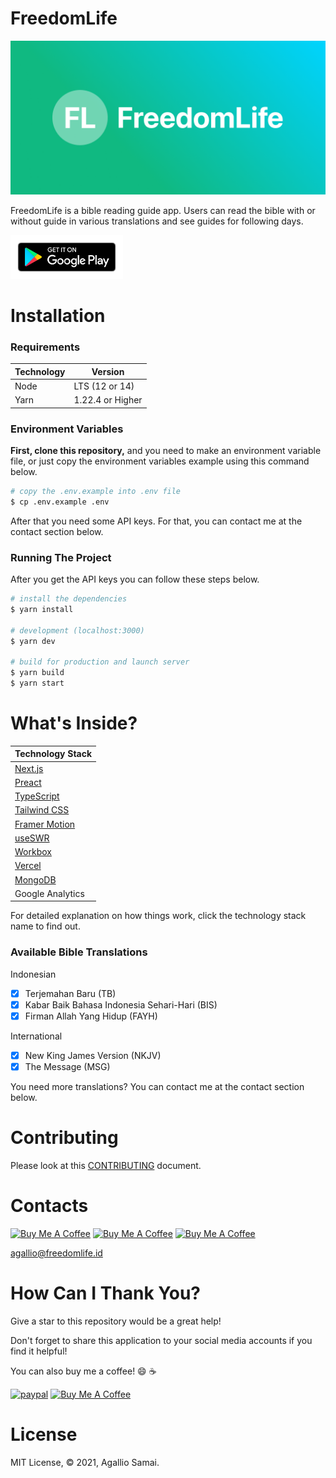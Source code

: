 # FreedomLife

[![FreedomLife-Logo](/public/images/og-freedomlife.png)](https://freedomlife.id)

FreedomLife is a bible reading guide app. Users can read the bible with or without guide in various translations and see guides for following days.

<a href="https://play.google.com/store/apps/details?id=id.freedomlife.app" target="_blank"><img src="/public/images/google-play.svg" alt="Google Play Button" width="180"></a>

# Installation

### Requirements

| Technology | Version          |
| ---------- | ---------------- |
| Node       | LTS (12 or 14)   |
| Yarn       | 1.22.4 or Higher |

### Environment Variables

**First, clone this repository,** and you need to make an environment variable file, or just copy the environment variables example using this command below.

```bash
# copy the .env.example into .env file
$ cp .env.example .env
```

After that you need some API keys. For that, you can contact me at the contact section below.

### Running The Project

After you get the API keys you can follow these steps below.

```bash
# install the dependencies
$ yarn install

# development (localhost:3000)
$ yarn dev

# build for production and launch server
$ yarn build
$ yarn start
```

# What's Inside?

| Technology Stack                                           |
| ---------------------------------------------------------- |
| [Next.js](https://nextjs.org/)                             |
| [Preact](https://preactjs.com/)                            |
| [TypeScript](https://www.typescriptlang.org/)              |
| [Tailwind CSS](https://tailwindcss.com/)                   |
| [Framer Motion](https://www.framer.com/motion/)            |
| [useSWR](https://swr.vercel.app/)                          |
| [Workbox](https://developers.google.com/web/tools/workbox) |
| [Vercel](https://vercel.com/)                              |
| [MongoDB](https://www.mongodb.com/)                        |
| Google Analytics                                           |

For detailed explanation on how things work, click the technology stack name to find out.

### Available Bible Translations

Indonesian

- [x] Terjemahan Baru (TB)
- [x] Kabar Baik Bahasa Indonesia Sehari-Hari (BIS)
- [x] Firman Allah Yang Hidup (FAYH)

International

- [x] New King James Version (NKJV)
- [x] The Message (MSG)

You need more translations? You can contact me at the contact section below.

# Contributing

Please look at this [CONTRIBUTING](CONTRIBUTING.md) document.

# Contacts

<a href="https://telegram.me/agallio" target="_blank"><img src="https://upload.wikimedia.org/wikipedia/commons/thumb/8/82/Telegram_logo.svg/600px-Telegram_logo.svg.png" alt="Buy Me A Coffee" height="40" width="40"></a> <a href="https://instagram.com/agallio" target="_blank"><img src="https://upload.wikimedia.org/wikipedia/commons/thumb/e/e7/Instagram_logo_2016.svg/768px-Instagram_logo_2016.svg.png" alt="Buy Me A Coffee" height="40" width="40"></a> <a href="https://twitter.com/agalliosamai" target="_blank"><img src="https://cdn3.iconfinder.com/data/icons/social-icons-5/607/Twitterbird.png" alt="Buy Me A Coffee" height="40" width="40"></a>

<agallio@freedomlife.id>

# How Can I Thank You?

Give a star to this repository would be a great help!

Don't forget to share this application to your social media accounts if you find it helpful!

You can also buy me a coffee! 😄 ☕️

[![paypal](https://www.paypalobjects.com/en_US/i/btn/btn_donateCC_LG.gif)](https://paypal.me/agallio)
<a href="https://www.buymeacoffee.com/agallio" target="_blank"><img src="https://cdn.buymeacoffee.com/buttons/default-orange.png" alt="Buy Me A Coffee" height="41" width="174"></a>

# License

MIT License, © 2021, Agallio Samai.
